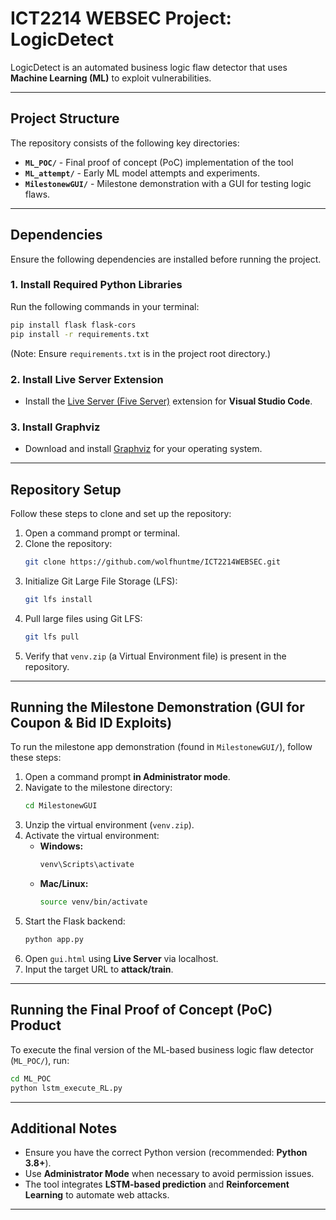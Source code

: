 # **ICT2214 WEBSEC Project: LogicDetect**  

LogicDetect is an automated business logic flaw detector that uses **Machine Learning (ML)** to exploit vulnerabilities.

---

## **Project Structure**
The repository consists of the following key directories:

- **`ML_POC/`** - Final proof of concept (PoC) implementation of the tool
- **`ML_attempt/`** - Early ML model attempts and experiments.
- **`MilestonewGUI/`** - Milestone demonstration with a GUI for testing logic flaws.

---

## **Dependencies**  

Ensure the following dependencies are installed before running the project.

### **1. Install Required Python Libraries**  
Run the following commands in your terminal:
```sh
pip install flask flask-cors
pip install -r requirements.txt
```
(Note: Ensure `requirements.txt` is in the project root directory.)

### **2. Install Live Server Extension**  
- Install the [Live Server (Five Server)](https://marketplace.visualstudio.com/items?itemName=yandeu.five-server) extension for **Visual Studio Code**.

### **3. Install Graphviz**  
- Download and install [Graphviz](https://graphviz.org/download/) for your operating system.  

---

## **Repository Setup**  
Follow these steps to clone and set up the repository:

1. Open a command prompt or terminal.  
2. Clone the repository:
   ```sh
   git clone https://github.com/wolfhuntme/ICT2214WEBSEC.git
   ```
3. Initialize Git Large File Storage (LFS):
   ```sh
   git lfs install
   ```
4. Pull large files using Git LFS:
   ```sh
   git lfs pull
   ```
5. Verify that `venv.zip` (a Virtual Environment file) is present in the repository.

---

## **Running the Milestone Demonstration (GUI for Coupon & Bid ID Exploits)**  

To run the milestone app demonstration (found in `MilestonewGUI/`), follow these steps:

1. Open a command prompt **in Administrator mode**.  
2. Navigate to the milestone directory:
   ```sh
   cd MilestonewGUI
   ```
3. Unzip the virtual environment (`venv.zip`).  
4. Activate the virtual environment:  
   - **Windows:**  
     ```sh
     venv\Scripts\activate
     ```
   - **Mac/Linux:**  
     ```sh
     source venv/bin/activate
     ```
5. Start the Flask backend:
   ```sh
   python app.py
   ```
6. Open `gui.html` using **Live Server** via localhost.  
7. Input the target URL to **attack/train**.

---

## **Running the Final Proof of Concept (PoC) Product**  

To execute the final version of the ML-based business logic flaw detector (`ML_POC/`), run:

```sh
cd ML_POC
python lstm_execute_RL.py
```

---

## **Additional Notes**  
- Ensure you have the correct Python version (recommended: **Python 3.8+**).  
- Use **Administrator Mode** when necessary to avoid permission issues.  
- The tool integrates **LSTM-based prediction** and **Reinforcement Learning** to automate web attacks.  

---

